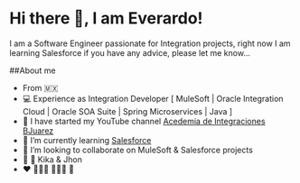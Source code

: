 # Hi there 👋, I am Everardo!
I am a Software Engineer passionate for Integration projects, right now I am learning Salesforce if you have any advice, please let me know...

<!--
**everardofq/everardofq** is a ✨ _special_ ✨ repository because its `README.md` (this file) appears on your GitHub profile.

Here are some ideas to get you started:

- 🔭 I’m currently working on ...
- 🌱 I’m currently learning ...
- 👯 I’m looking to collaborate on ...
- 🤔 I’m looking for help with ...
- 💬 Ask me about ...
- 📫 How to reach me: ...
- 😄 Pronouns: ...
- ⚡ Fun fact: ...
-->
##About me
- From 🇲🇽
- 💻 Experience as Integration Developer [ MuleSoft | Oracle Integration Cloud | Oracle SOA Suite | Spring Microservices | Java ]
- 🔭 I have started my YouTube channel [Acedemia de Integraciones BJuarez](https://www.youtube.com/channel/UC0vtaKDMXQkExcBqLAMDCMg)
- 🌱 I’m currently learning [Salesforce](https://www.salesforce.com/mx/)
- 👯 I’m looking to collaborate on MuleSoft & Salesforce projects
- 🦜 🦜 Kika & Jhon
- ❤️ 🚴🏼‍♂️ ⛹🏽‍♂️ 🏀

